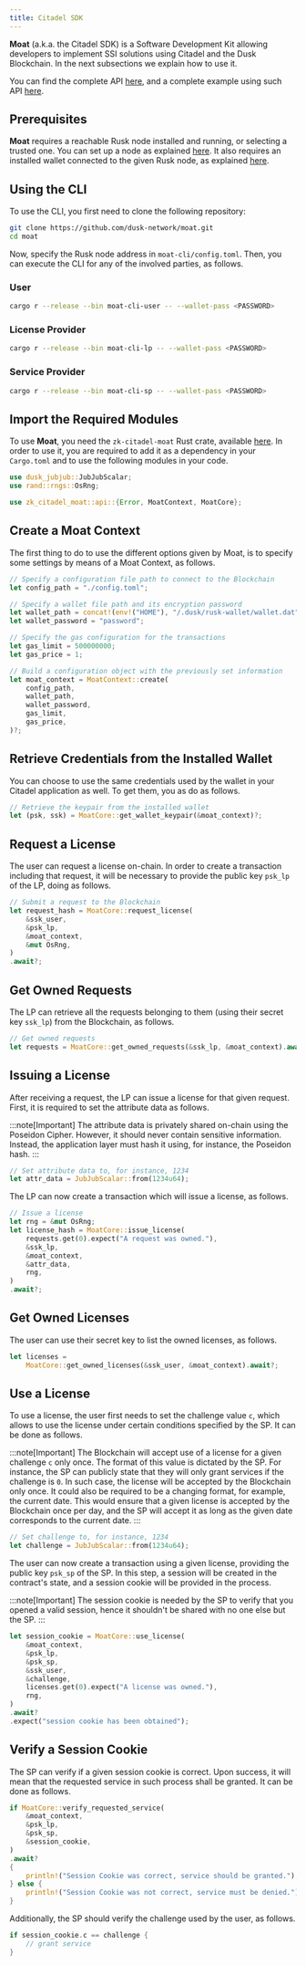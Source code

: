 ```yaml
---
title: Citadel SDK
---
```


**Moat** (a.k.a. the Citadel SDK) is a Software Development Kit allowing developers to implement SSI solutions using Citadel and the Dusk Blockchain. In the next subsections we explain how to use it.

You can find the complete API [here](https://github.com/dusk-network/moat/blob/main/moat/src/api.rs), and a complete example using such API [here](https://github.com/dusk-network/moat/blob/main/moat-example/src/main.rs).


## Prerequisites

**Moat** requires a reachable Rusk node installed and running, or selecting a trusted one. You can set up a node as explained [here](/getting-started/node-setup/build-from-source). It also requires an installed wallet connected to the given Rusk node, as explained [here](https://github.com/dusk-network/wallet-cli/blob/main/src/bin/README.md).

## Using the CLI

To use the CLI, you first need to clone the following repository:

```sh
git clone https://github.com/dusk-network/moat.git
cd moat
```

Now, specify the Rusk node address in `moat-cli/config.toml`. Then, you can execute the CLI for any of the involved parties, as follows.

### User

```sh
cargo r --release --bin moat-cli-user -- --wallet-pass <PASSWORD>
```

### License Provider

```sh
cargo r --release --bin moat-cli-lp -- --wallet-pass <PASSWORD>
```

### Service Provider

```sh
cargo r --release --bin moat-cli-sp -- --wallet-pass <PASSWORD>
```

## Import the Required Modules

To use **Moat**, you need the `zk-citadel-moat` Rust crate, available [here](https://crates.io/crates/zk-citadel-moat). In order to use it, you are required to add it as a dependency in your `Cargo.toml` and to use the following modules in your code.

```rust
use dusk_jubjub::JubJubScalar;
use rand::rngs::OsRng;

use zk_citadel_moat::api::{Error, MoatContext, MoatCore};
```

## Create a Moat Context

The first thing to do to use the different options given by Moat, is to specify some settings by means of a Moat Context, as follows.

```rust
// Specify a configuration file path to connect to the Blockchain
let config_path = "./config.toml";

// Specify a wallet file path and its encryption password
let wallet_path = concat!(env!("HOME"), "/.dusk/rusk-wallet/wallet.dat");
let wallet_password = "password";

// Specify the gas configuration for the transactions
let gas_limit = 500000000;
let gas_price = 1;

// Build a configuration object with the previously set information
let moat_context = MoatContext::create(
    config_path,
    wallet_path,
    wallet_password,
    gas_limit,
    gas_price,
)?;
```

## Retrieve Credentials from the Installed Wallet

You can choose to use the same credentials used by the wallet in your Citadel application as well. To get them, you as do as follows.

```rust
// Retrieve the keypair from the installed wallet
let (psk, ssk) = MoatCore::get_wallet_keypair(&moat_context)?;
```

## Request a License

The user can request a license on-chain. In order to create a transaction including that request, it will be necessary to provide the public key `psk_lp` of the LP, doing as follows.

```rust
// Submit a request to the Blockchain
let request_hash = MoatCore::request_license(
    &ssk_user,
    &psk_lp,
    &moat_context,
    &mut OsRng,
)
.await?;
```

## Get Owned Requests

The LP can retrieve all the requests belonging to them (using their secret key `ssk_lp`) from the Blockchain, as follows.

```rust
// Get owned requests
let requests = MoatCore::get_owned_requests(&ssk_lp, &moat_context).await?;
```

## Issuing a License

After receiving a request, the LP can issue a license for that given request. First, it is required to set the attribute data as follows.

:::note[Important]
The attribute data is privately shared on-chain using the Poseidon Cipher. However, it should never contain sensitive information. Instead, the application layer must hash it using, for instance, the Poseidon hash.
:::

```rust
// Set attribute data to, for instance, 1234
let attr_data = JubJubScalar::from(1234u64);
```

The LP can now create a transaction which will issue a license, as follows.

```rust
// Issue a license
let rng = &mut OsRng;
let license_hash = MoatCore::issue_license(
    requests.get(0).expect("A request was owned."),
    &ssk_lp,
    &moat_context,
    &attr_data,
    rng,
)
.await?;
```

## Get Owned Licenses

The user can use their secret key to list the owned licenses, as follows.

```rust
let licenses =
    MoatCore::get_owned_licenses(&ssk_user, &moat_context).await?;
```

## Use a License

To use a license, the user first needs to set the challenge value `c`, which allows to use the license under certain conditions specified by the SP. It can be done as follows.

:::note[Important]
The Blockchain will accept use of a license for a given challenge `c` only once. The format of this value is dictated by the SP. For instance, the SP can publicly state that they will only grant services if the challenge is `0`. In such case, the license will be accepted by the Blockchain only once. It could also be required to be a changing format, for example, the current date. This would ensure that a given license is accepted by the Blockchain once per day, and the SP will accept it as long as the given date corresponds to the current date.
:::

```rust
// Set challenge to, for instance, 1234
let challenge = JubJubScalar::from(1234u64);
```

The user can now create a transaction using a given license, providing the public key `psk_sp` of the SP. In this step, a session will be created in the contract's state, and a session cookie will be provided in the process.

:::note[Important]
The session cookie is needed by the SP to verify that you opened a valid session, hence it shouldn't be shared with no one else but the SP.
:::

```rust
let session_cookie = MoatCore::use_license(
    &moat_context,
    &psk_lp,
    &psk_sp,
    &ssk_user,
    &challenge,
    licenses.get(0).expect("A license was owned."),
    rng,
)
.await?
.expect("session cookie has been obtained");
```

## Verify a Session Cookie

The SP can verify if a given session cookie is correct. Upon success, it will mean that the requested service in such process shall be granted. It can be done as follows.

```rust
if MoatCore::verify_requested_service(
    &moat_context,
    &psk_lp,
    &psk_sp,
    &session_cookie,
)
.await?
{
    println!("Session Cookie was correct, service should be granted.");
} else {
    println!("Session Cookie was not correct, service must be denied.");
}
```

Additionally, the SP should verify the challenge used by the user, as follows.

```rust
if session_cookie.c == challenge {
    // grant service
}
```